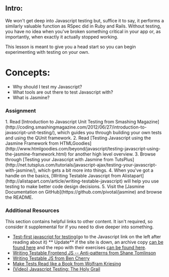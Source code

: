 ## Intro:


We won't get deep into Javascript testing but, suffice it to say, it performs a similarly valuable function as RSpec did in Ruby and Rails.  Without testing, you have no idea when you've broken something critical in your app or, as importantly, when exactly it actually stopped working.

This lesson is meant to give you a head start so you can begin experimenting with testing on your own.

# Concepts:

* Why should I test my Javascript?
* What tools are out there to test Javascript with?
* What is Jasmine?

### Assignment

<div class="lesson-content__panel" markdown="1">
1. Read [Introduction to Javascript Unit Testing from Smashing Magazine](http://coding.smashingmagazine.com/2012/06/27/introduction-to-javascript-unit-testing/), which guides you through building your own tests and using the QUnit framework.
2. Read [Testing Javascript using the Jasmine Framework from  HTMLGoodies](http://www.htmlgoodies.com/beyond/javascript/testing-javascript-using-the-jasmine-framework.html) for another high level overview.
3. Browse through [Testing your Javascript with Jasmine from TutsPlus](http://net.tutsplus.com/tutorials/javascript-ajax/testing-your-javascript-with-jasmine/), which gets a bit more into things.
4. When you've got a handle on the basics, [Writing Testable Javascript from Alistapart](http://alistapart.com/article/writing-testable-javascript) will help you use testing to make better code design decisions.
5. Visit the [Jasmine Documentation on GitHub](https://github.com/pivotal/jasmine) and browse the README.
</div>

### Additional Resources
This section contains helpful links to other content. It isn't required, so consider it supplemental for if you need to dive deeper into something.

* [Test-first javascript for testing](http://testfirst.org)(go to the Javascript link on the left after reading about it) ** Update**  if the site is down, an archive copy [can be found here](https://web.archive.org/web/20131208165610/http://testfirst.org/learn_javascript) and the repo with their exercises [can be found here](https://github.com/alexch/learn_javascript).
* [Writing Testable Frontend JS -- Anti-patterns from Shane Tomlinson](https://shanetomlinson.com/2013/testing-javascript-frontend-part-1-anti-patterns-and-fixes/)
* [Writing Testable JS from Ben Cherry](http://www.adequatelygood.com/2010/7/Writing-Testable-JavaScript)
* [Make Tests Read like a Book from Wolfram Kriesing](http://uxebu.com/blog/2013/01/08/make-tests-read-like-a-book/)
* [(Video) Javascript Testing: The Holy Grail](http://www.youtube.com/watch?v=YdFQ29oK50M)
